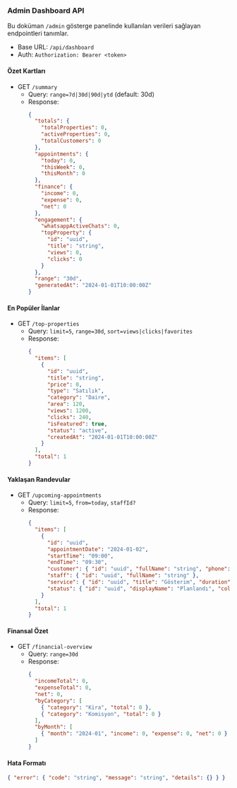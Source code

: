 ### Admin Dashboard API

Bu doküman `/admin` gösterge panelinde kullanılan verileri sağlayan endpointleri tanımlar.

 - Base URL: `/api/dashboard`
 - Auth: `Authorization: Bearer <token>`

#### Özet Kartları
- GET `/summary`
  - Query: `range=7d|30d|90d|ytd` (default: 30d)
  - Response:
    ```json
    {
      "totals": {
        "totalProperties": 0,
        "activeProperties": 0,
        "totalCustomers": 0
      },
      "appointments": {
        "today": 0,
        "thisWeek": 0,
        "thisMonth": 0
      },
      "finance": {
        "income": 0,
        "expense": 0,
        "net": 0
      },
      "engagement": {
        "whatsappActiveChats": 0,
        "topProperty": {
          "id": "uuid",
          "title": "string",
          "views": 0,
          "clicks": 0
        }
      },
      "range": "30d",
      "generatedAt": "2024-01-01T10:00:00Z"
    }
    ```

#### En Popüler İlanlar
- GET `/top-properties`
  - Query: `limit=5`, `range=30d`, `sort=views|clicks|favorites`
  - Response:
    ```json
    {
      "items": [
        {
          "id": "uuid",
          "title": "string",
          "price": 0,
          "type": "Satılık",
          "category": "Daire",
          "area": 120,
          "views": 1200,
          "clicks": 240,
          "isFeatured": true,
          "status": "active",
          "createdAt": "2024-01-01T10:00:00Z"
        }
      ],
      "total": 1
    }
    ```

#### Yaklaşan Randevular
- GET `/upcoming-appointments`
  - Query: `limit=5`, `from=today`, `staffId?`
  - Response:
    ```json
    {
      "items": [
        {
          "id": "uuid",
          "appointmentDate": "2024-01-02",
          "startTime": "09:00",
          "endTime": "09:30",
          "customer": { "id": "uuid", "fullName": "string", "phone": "" },
          "staff": { "id": "uuid", "fullName": "string" },
          "service": { "id": "uuid", "title": "Gösterim", "duration": 30 },
          "status": { "id": "uuid", "displayName": "Planlandı", "color": "#22c55e" }
        }
      ],
      "total": 1
    }
    ```

#### Finansal Özet
- GET `/financial-overview`
  - Query: `range=30d`
  - Response:
    ```json
    {
      "incomeTotal": 0,
      "expenseTotal": 0,
      "net": 0,
      "byCategory": [
        { "category": "Kira", "total": 0 },
        { "category": "Komisyon", "total": 0 }
      ],
      "byMonth": [
        { "month": "2024-01", "income": 0, "expense": 0, "net": 0 }
      ]
    }
    ```

#### Hata Formatı
```json
{ "error": { "code": "string", "message": "string", "details": {} } }
```



